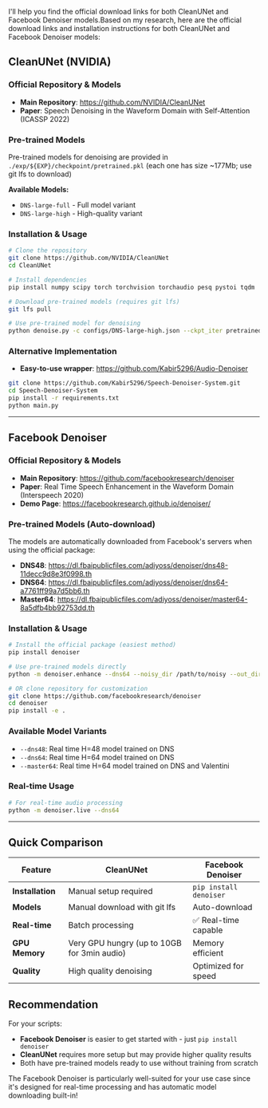 I'll help you find the official download links for both CleanUNet and Facebook Denoiser models.Based on my research, here are the official download links and installation instructions for both CleanUNet and Facebook Denoiser models:

## **CleanUNet (NVIDIA)**

### **Official Repository & Models**
- **Main Repository**: https://github.com/NVIDIA/CleanUNet
- **Paper**: Speech Denoising in the Waveform Domain with Self-Attention (ICASSP 2022)

### **Pre-trained Models**
Pre-trained models for denoising are provided in `./exp/${EXP}/checkpoint/pretrained.pkl` (each one has size ~177Mb; use git lfs to download)

**Available Models:**
- `DNS-large-full` - Full model variant
- `DNS-large-high` - High-quality variant

### **Installation & Usage**
```bash
# Clone the repository
git clone https://github.com/NVIDIA/CleanUNet
cd CleanUNet

# Install dependencies
pip install numpy scipy torch torchvision torchaudio pesq pystoi tqdm

# Download pre-trained models (requires git lfs)
git lfs pull

# Use pre-trained model for denoising
python denoise.py -c configs/DNS-large-high.json --ckpt_iter pretrained
```

### **Alternative Implementation**
- **Easy-to-use wrapper**: https://github.com/Kabir5296/Audio-Denoiser
```bash
git clone https://github.com/Kabir5296/Speech-Denoiser-System.git
cd Speech-Denoiser-System
pip install -r requirements.txt
python main.py
```

---

## **Facebook Denoiser**

### **Official Repository & Models**
- **Main Repository**: https://github.com/facebookresearch/denoiser
- **Paper**: Real Time Speech Enhancement in the Waveform Domain (Interspeech 2020)
- **Demo Page**: https://facebookresearch.github.io/denoiser/

### **Pre-trained Models (Auto-download)**
The models are automatically downloaded from Facebook's servers when using the official package:

- **DNS48**: https://dl.fbaipublicfiles.com/adiyoss/denoiser/dns48-11decc9d8e3f0998.th
- **DNS64**: https://dl.fbaipublicfiles.com/adiyoss/denoiser/dns64-a7761ff99a7d5bb6.th
- **Master64**: https://dl.fbaipublicfiles.com/adiyoss/denoiser/master64-8a5dfb4bb92753dd.th

### **Installation & Usage**
```bash
# Install the official package (easiest method)
pip install denoiser

# Use pre-trained models directly
python -m denoiser.enhance --dns64 --noisy_dir /path/to/noisy --out_dir /path/to/output

# OR clone repository for customization
git clone https://github.com/facebookresearch/denoiser
cd denoiser
pip install -e .
```

### **Available Model Variants**
- `--dns48`: Real time H=48 model trained on DNS
- `--dns64`: Real time H=64 model trained on DNS 
- `--master64`: Real time H=64 model trained on DNS and Valentini

### **Real-time Usage**
```bash
# For real-time audio processing
python -m denoiser.live --dns64
```

---

## **Quick Comparison**

| Feature | CleanUNet | Facebook Denoiser |
|---------|-----------|-------------------|
| **Installation** | Manual setup required | `pip install denoiser` |
| **Models** | Manual download with git lfs | Auto-download |
| **Real-time** | Batch processing | ✅ Real-time capable |
| **GPU Memory** | Very GPU hungry (up to 10GB for 3min audio) | Memory efficient |
| **Quality** | High quality denoising | Optimized for speed |

## **Recommendation**

For your scripts:
- **Facebook Denoiser** is easier to get started with - just `pip install denoiser`
- **CleanUNet** requires more setup but may provide higher quality results
- Both have pre-trained models ready to use without training from scratch

The Facebook Denoiser is particularly well-suited for your use case since it's designed for real-time processing and has automatic model downloading built-in!
